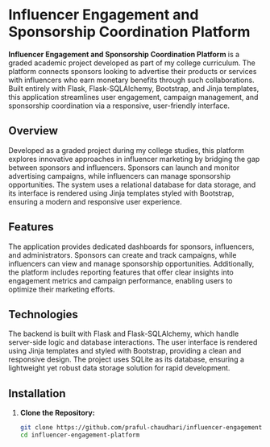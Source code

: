 # Influencer Engagement and Sponsorship Coordination Platform

**Influencer Engagement and Sponsorship Coordination Platform** is a graded academic project developed as part of my college curriculum. The platform connects sponsors looking to advertise their products or services with influencers who earn monetary benefits through such collaborations. Built entirely with Flask, Flask-SQLAlchemy, Bootstrap, and Jinja templates, this application streamlines user engagement, campaign management, and sponsorship coordination via a responsive, user-friendly interface.

## Overview

Developed as a graded project during my college studies, this platform explores innovative approaches in influencer marketing by bridging the gap between sponsors and influencers. Sponsors can launch and monitor advertising campaigns, while influencers can manage sponsorship opportunities. The system uses a relational database for data storage, and its interface is rendered using Jinja templates styled with Bootstrap, ensuring a modern and responsive user experience.

## Features

The application provides dedicated dashboards for sponsors, influencers, and administrators. Sponsors can create and track campaigns, while influencers can view and manage sponsorship opportunities. Additionally, the platform includes reporting features that offer clear insights into engagement metrics and campaign performance, enabling users to optimize their marketing efforts.

## Technologies

The backend is built with Flask and Flask-SQLAlchemy, which handle server-side logic and database interactions. The user interface is rendered using Jinja templates and styled with Bootstrap, providing a clean and responsive design. The project uses SQLite as its database, ensuring a lightweight yet robust data storage solution for rapid development.

## Installation

1. **Clone the Repository:**

    ```bash
    git clone https://github.com/praful-chaudhari/influencer-engagement-platform.git
    cd influencer-engagement-platform
    ```
